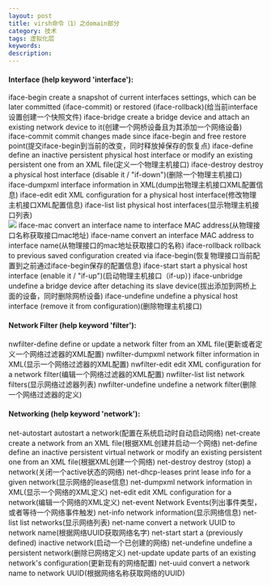 ```yaml
---
layout: post
title: virsh命令（1）之domain部分
category: 技术
tags: 虚拟化层
keywords: 
description: 
---
```


#### Interface (help keyword 'interface'): ####

iface-begin                    create a snapshot of current interfaces settings, which can be later committed (iface-commit) or restored (iface-rollback)(给当前interface设置创建一个快照文件)
iface-bridge                   create a bridge device and attach an existing network device to it(创建一个网桥设备且为其添加一个网络设备)
iface-commit                   commit changes made since iface-begin and free restore point(提交iface-begin到当前的改变，同时释放掉保存的恢复点)
iface-define                   define an inactive persistent physical host interface or modify an existing persistent one from an XML file(定义一个物理主机接口)
iface-destroy                  destroy a physical host interface (disable it / "if-down")(删除一个物理主机接口)
iface-dumpxml                  interface information in XML(dump出物理主机接口XML配置信息)
iface-edit                     edit XML configuration for a physical host interface(修改物理主机接口XML配置信息)
iface-list                     list physical host interfaces(显示物理主机接口列表)  
![](http://i.imgur.com/Etmi8O3.png)
iface-mac                      convert an interface name to interface MAC address(从物理接口名称获取接口mac地址)
iface-name                     convert an interface MAC address to interface name(从物理接口的mac地址获取接口的名称)
iface-rollback                 rollback to previous saved configuration created via iface-begin(恢复物理接口当前配置到之前通过iface-begin保存的配置信息)
iface-start                    start a physical host interface (enable it / "if-up")(启动物理主机接口（if-up）)
iface-unbridge                 undefine a bridge device after detaching its slave device(拔出添加到网桥上面的设备，同时删除网桥设备)
iface-undefine                 undefine a physical host interface (remove it from configuration)(删除物理主机接口)

#### Network Filter (help keyword 'filter'): ####

nwfilter-define                define or update a network filter from an XML file(更新或者定义一个网络过滤器的XML配置)
nwfilter-dumpxml               network filter information in XML(显示一个网络过滤器的XML配置)
nwfilter-edit                  edit XML configuration for a network filter(编辑一个网络过滤器的XML配置)
nwfilter-list                  list network filters(显示网络过滤器列表)
nwfilter-undefine              undefine a network filter(删除一个网络过滤器的定义)

#### Networking (help keyword 'network'): ####

net-autostart                  autostart a network(配置在系统启动时自动启动网络)
net-create                     create a network from an XML file(根据XML创建并启动一个网络)
net-define                     define an inactive persistent virtual network or modify an existing persistent one from an XML file(根据XML创建一个网络)
net-destroy                    destroy (stop) a network(关闭一个active状态的网络)
net-dhcp-leases                print lease info for a given network(显示网络的lease信息)
net-dumpxml                    network information in XML(显示一个网络的XML定义)
net-edit                       edit XML configuration for a network(编辑一个网络的XML定义)
net-event                      Network Events(列出事件类型，或者等待一个网络事件触发)
net-info                       network information(显示网络信息)
net-list                       list networks(显示网络列表)
net-name                       convert a network UUID to network name(根据网络UUID获取网络名字)
net-start                      start a (previously defined) inactive network(启动一个已创建的网络)
net-undefine                   undefine a persistent network(删除已网络定义)
net-update                     update parts of an existing network's configuration(更新现有的网络配置)
net-uuid                       convert a network name to network UUID(根据网络名称获取网络的UUID)